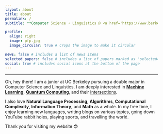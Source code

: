 ```yaml
---
layout: about
title: about
permalink: /
subtitle: **Computer Science + Linguistics @ <a href='https://www.berkeley.edu/'>UC Berkeley</a>**

profile:
  align: right
  image: pfp.jpg
  image_circular: true # crops the image to make it circular
  
news: false # includes a list of news items
selected_papers: false # includes a list of papers marked as "selected={true}"
social: true # includes social icons at the bottom of the page
---
```

---

Oh, hey there! I am a junior at UC Berkeley pursuing a double major in Computer Science and Linguistics. I am deeply interested in [**Machine Learning**](https://www.ibm.com/topics/machine-learning), [**Quantum Computing**](https://www.ibm.com/topics/quantum-computing), and their [intersections](https://arxiv.org/pdf/1611.09347). 

I also love **Natural Language Processing**, **Algorithms**, **Computational Complexity**, **Information Theory**, and **Math** as a whole. In my free time, I enjoy learning new languages, writing blogs on various topics, going down YouTube rabbit holes, playing sports, and travelling the world.

Thank you for visiting my website 😎

